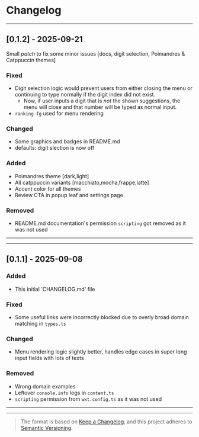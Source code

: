 # Changelog

---

## [0.1.2] - 2025-09-21

Small _patch_ to fix some minor issues [docs, digit selection, Poimandres & Catppuccin themes]

### Fixed

- Digit selection logic would prevent users from either closing the menu or continuing to type normally if the digit index did not exist.
  - Now, if user inputs a digit that is _not_ the shown suggestions, the menu will close and that number will be typed as normal input.
- `ranking-fg` used for menu rendering

### Changed

- Some graphics and badges in README.md
- defaults: digit slection is now off

### Added

- Poimandres theme [dark,light]
- All catppuccin variants [macchiato,mocha,frappe,latte]
- Accent color for all themes
- Review CTA in popup leaf and settings page

### Removed

- README.md documentation's permission `scripting` got removed as it was not used

---
---

## [0.1.1] - 2025-09-08

### Added

- This initial 'CHANGELOG.md' file

### Fixed

- Some useful links were incorrectly blocked due to overly broad domain matching in `types.ts`

### Changed

- Menu rendering logic slightly better, handles edge cases in super long input fields with lots of texts

### Removed

- Wrong domain examples
- Leftover `console.info` logs in `content.ts`
-  `scripting` permission from `wxt.config.ts` as it was not used

---
---

> The format is based on [Keep a Changelog](https://keepachangelog.com/en/1.1.0/),
> and this project adheres to [Semantic Versioning](https://semver.org/spec/v2.0.0.html).
